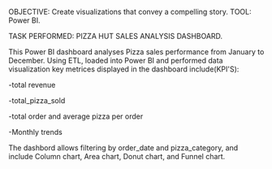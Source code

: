 OBJECTIVE: Create visualizations that convey a compelling story.
TOOL: Power BI.

TASK PERFORMED: PIZZA HUT SALES ANALYSIS DASHBOARD.

This Power BI dashboard analyses Pizza sales performance from January to December. 
Using ETL, loaded into Power BI and performed data visualization key metrices displayed in the dashboard include(KPI'S):

-total revenue

-total_pizza_sold

-total order and average pizza per order

-Monthly trends

The dashbord allows filtering by order_date and pizza_category, and include Column chart, Area chart, Donut chart, and Funnel chart.

